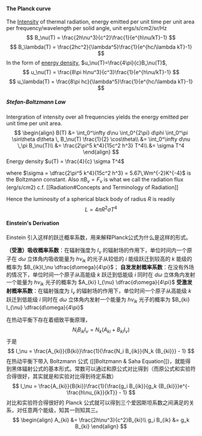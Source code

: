 #### The Planck curve
The [Intensity](Radiation.md) of thermal radiation, energy emitted per unit time per unit area per frequency/wavelength per solid angle, unit ergs/s/cm2/sr/Hz
$$
B_\nu(T) = \frac{2h\nu^3}{c^2}\frac{1}{e^{h\nu/kT}-1}
$$
$$
B_\lambda(T) = \frac{2hc^2}{\lambda^5}\frac{1}{e^{hc/\lambda kT}-1}
$$
In the form of [energy density](Radiation.md), $u_\nu(T)=\frac{4\pi}{c}B_\nu(T)$,
$$
u_\nu(T) = \frac{8\pi h\nu^3}{c^3}\frac{1}{e^{h\nu/kT}-1}
$$
$$
u_\lambda(T) = \frac{8\pi hc}{\lambda^5}\frac{1}{e^{hc/\lambda kT}-1}
$$

##### Stefan-Boltzmann Law
Intergration of intensity over all frequencies yields the energy emitted per unit time per unit area.
$$
\begin{align}
B(T) &= \int_0^\infty d\nu \int_0^{2\pi} d\phi \int_0^\pi \sin\theta d\theta  \, B_\nu(T) \frac{1}{2} \cos\theta\\
&= \int_0^\infty d\nu \,\pi B_\nu(T)\\
&= \frac{2\pi^5 k^4}{15c^2 h^3} T^4\\
&= \sigma T^4
\end{align}
$$
Energy density $u(T) = \frac{4}{c} \sigma T^4$

where $\sigma = \dfrac{2\pi^5 k^4}{15c^2 h^3} = 5.67\,Wm^{-2}K^{-4}$ is the Boltzmann constant. Also $\pi B_\nu = F_\nu$ is what we call the radiation flux (erg/s/cm2) c.f. [[Radiation#Concepts and Terminology of Radiation]]

Hence the luminosity of a spherical black body of radius $R$ is readily
$$
L = 4\pi R^2 \sigma T^4
$$
#### Einstein's Derivation
Einstein 引入这样的跃迁概率系数，用来解释Planck公式为什么是这样的形式。

**（受激）吸收概率系数**：在辐射强度为 $I_\nu$ 的辐射场的作用下，单位时间内一个原子在 $d\omega$ 立体角内吸收能量为 $h\nu_{ik}$ 的光子从较低的 $i$ 能级跃迁到较高的 $k$ 能级的概率为 $B_{ik}I_\nu \dfrac{d\omega}{4\pi}$；
**自发发射概率系数**：在没有外场的情况下，单位时间一个原子从高能级 $k$ 跃迁到低能级 $i$ 同时在 $d\omega$ 立体角内发射一个能量为 $h\nu_{ik}$ 光子的概率为 $A_{ki} I_{\nu} \dfrac{d\omega}{4\pi}$
**受激发射概率系数**：在辐射强度为 $I_\nu$ 的辐射场的作用下，单位时间一个原子从高能级 $k$ 跃迁到低能级 $i$ 同时在 $d\omega$ 立体角内发射一个能量为 $h\nu_{ik}$ 光子的概率为 $B_{ki} I_{\nu} \dfrac{d\omega}{4\pi}$

在热动平衡下存在着细致平衡原理，
$$
N_i B_{ik}I_\nu = N_k(A_{ki} + B_{ki} I_\nu)
$$
于是
$$
I_\nu = \frac{A_{ki}}{B{ki}}\frac{1}{\frac{N_i B_{ik}}{N_k {B_{ki}}} - 1}
$$
在热动平衡下带入 Boltzmann 公式 ([[Boltzmann & Saha Equation]])，就能得到黑体辐射公式的基本形式。常数可以通过和原公式对比得到（而原公式和实验符合得很好，其实就是和实验对比得到待定系数）
$$
I_\nu = \frac{A_{ki}}{B{ki}}\frac{1}{\frac{g_i B_{ik}}{g_k {B_{ki}}}e^{-\frac{h\nu_{ik}}{kT}} - 1}
$$
对比和实验符合得很好的 Planck 公式就可以得到三个爱因斯坦系数之间满足的关系，对任意两个能级，知其一则知其三。
$$
\begin{align}
A_{ki} &= \frac{2h\nu^3}{c^2}B_{ki}\\
g_i B_{ik} &= g_k B_{ki}
\end{align}
$$
